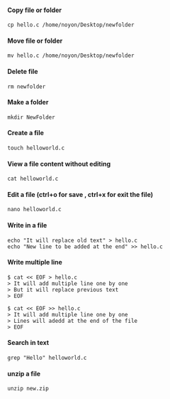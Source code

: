 

#### Copy file or folder
```
cp hello.c /home/noyon/Desktop/newfolder
```

#### Move file or folder
```
mv hello.c /home/noyon/Desktop/newfolder
```

#### Delete file 
```
rm newfolder
```


#### Make a folder
```
mkdir NewFolder
```

#### Create a file
```
touch helloworld.c
```

#### View a file content without editing
```
cat helloworld.c
```

#### Edit a file (ctrl+o for save , ctrl+x for exit the file)
```
nano helloworld.c
```

#### Write in a file
```
echo "It will replace old text" > hello.c
echo "New line to be added at the end" >> hello.c
```

#### Write multiple line
```
$ cat << EOF > hello.c
> It will add multiple line one by one
> But it will replace previous text
> EOF

$ cat << EOF >> hello.c
> It will add multiple line one by one
> Lines will adedd at the end of the file
> EOF
```


#### Search in text
```
grep "Hello" helloworld.c
```

#### unzip a file
```
unzip new.zip
```
